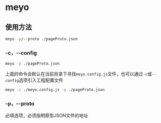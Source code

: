 # meyo

## 使用方法
```bash
meyo -p/--proto ./pageProto.json
```

### -c，--config
```bash
meyo -p ./pageProto.json
```
上面的命令会默认在当前目录下寻找``meyo.config.js``文件，也可以通过``-c``或``--config``选项引入工程配置文件
```bash
meyo -c ./meyo.config.js -p ./pageProto.json
```

### -p，--proto
必填选项，必须指明原型JSON文件的地址